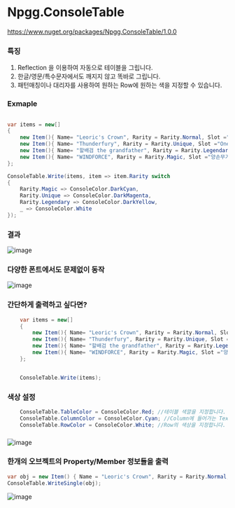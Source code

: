 # Npgg.ConsoleTable

https://www.nuget.org/packages/Npgg.ConsoleTable/1.0.0


### 특징
1. Reflection 을 이용하여 자동으로 테이블을 그립니다.
2. 한글/영문/특수문자에서도 깨지지 않고 똑바로 그립니다.
3. 패턴매칭이나 대리자를 사용하여 원하는 Row에 원하는 색을 지정할 수 있습니다.


### Exmaple

```csharp

var items = new[]
{
    new Item(){ Name= "Leoric's Crown", Rarity = Rarity.Normal, Slot ="Helm"},
    new Item(){ Name= "Thunderfury", Rarity = Rarity.Unique, Slot ="One Handed Weapon"},
    new Item(){ Name= "할배검 the grandfather", Rarity = Rarity.Legendary, Slot ="Two Handed Weapon"},
    new Item(){ Name= "WINDFORCE", Rarity = Rarity.Magic, Slot ="양손무기"},
};

ConsoleTable.Write(items, item => item.Rarity switch
{
    Rarity.Magic => ConsoleColor.DarkCyan,
    Rarity.Unique => ConsoleColor.DarkMagenta,
    Rarity.Legendary => ConsoleColor.DarkYellow,
    _ => ConsoleColor.White
});

```

### 결과
![image](https://user-images.githubusercontent.com/2803110/97784813-7b4bf100-1be4-11eb-9603-d80b22e394e7.png)

### 다양한 폰트에서도 문제없이 동작
![image](https://user-images.githubusercontent.com/2803110/97784938-763b7180-1be5-11eb-90dc-829f575dc6d1.png)


### 간단하게 출력하고 싶다면?

```csharp
    var items = new[]
    {
        new Item(){ Name= "Leoric's Crown", Rarity = Rarity.Normal, Slot ="Helm"},
        new Item(){ Name= "Thunderfury", Rarity = Rarity.Unique, Slot ="One Handed Weapon"},
        new Item(){ Name= "할배검 the grandfather", Rarity = Rarity.Legendary, Slot ="Two Handed Weapon"},
        new Item(){ Name= "WINDFORCE", Rarity = Rarity.Magic, Slot ="양손무기"},
    };


    ConsoleTable.Write(items);
```

### 색상 설정

```csharp
    ConsoleTable.TableColor = ConsoleColor.Red; //테이블 색깔을 지정합니다.
    ConsoleTable.ColumnColor = ConsoleColor.Cyan; //Column에 들어가는 Text 색상을 지정합니다.
    ConsoleTable.RowColor = ConsoleColor.White; //Row의 색상을 지정합니다. 단, 대리자를 이용한 색상 지정일 경우에는 동작하지 않습니다.
```

### 
![image](https://user-images.githubusercontent.com/2803110/97785181-c5ce6d00-1be6-11eb-8801-4530b05eea8a.png)


### 한개의 오브젝트의 Property/Member 정보들을 출력

```csharp
var obj = new Item() { Name = "Leoric's Crown", Rarity = Rarity.Normal, Slot = "Helm" };
ConsoleTable.WriteSingle(obj);

```
![image](https://user-images.githubusercontent.com/2803110/97872733-deab5f80-1d59-11eb-87b1-939bd465fc7d.png)


